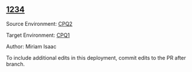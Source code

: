 ## [1234](https://app.salto.io/orgs/65ef16ad-d78a-4fc0-b2f6-b7e18b687b41/envs/339e5ced-cb85-4ec8-9354-ce8a9eef8515/deployments/40de59b1-6875-43f4-9f39-6027a82456e4)

Source Environment: [CPQ2](https://app.salto.io/orgs/65ef16ad-d78a-4fc0-b2f6-b7e18b687b41/envs/0fb2804f-1927-4ac4-a6e3-84f2877067cb) 

Target Environment: [CPQ1](https://app.salto.io/orgs/65ef16ad-d78a-4fc0-b2f6-b7e18b687b41/envs/339e5ced-cb85-4ec8-9354-ce8a9eef8515) 

Author: Miriam Isaac

To include additional edits in this deployment, commit edits to the PR after branch.